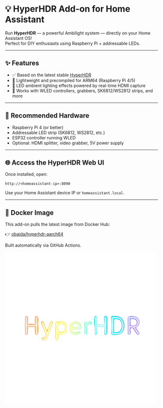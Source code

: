 # 💡 HyperHDR Add-on for Home Assistant

Run **HyperHDR** — a powerful Ambilight system — directly on your Home Assistant OS!  
Perfect for DIY enthusiasts using Raspberry Pi + addressable LEDs.

---

## ✨ Features

- ✅ Based on the latest stable [HyperHDR](https://github.com/awawa-dev/HyperHDR)
- 🐳 Lightweight and precompiled for ARM64 (Raspberry Pi 4/5)
- 🎨 LED ambient lighting effects powered by real-time HDMI capture
- 🧠 Works with WLED controllers, grabbers, SK6812/WS2812 strips, and more

---

## 🧰 Recommended Hardware

- Raspberry Pi 4 (or better)
- Addressable LED strip (SK6812, WS2812, etc.)
- ESP32 controller running WLED
- Optional: HDMI splitter, video grabber, 5V power supply

---

## 🌐 Access the HyperHDR Web UI

Once installed, open:

```
http://<homeassistant-ip>:8090
```

Use your Home Assistant device IP or `homeassistant.local`.

---

## 🐳 Docker Image

This add-on pulls the latest image from Docker Hub:

👉 [obaida/hyperhdr-aarch64](https://hub.docker.com/r/obaida/hyperhdr-aarch64)

Built automatically via GitHub Actions.

[![HyperHDR logo](https://raw.githubusercontent.com/oarib/ha-addons/refs/heads/master/addon-hyperhdr/logo.png)](https://www.hyperhdr.eu/)

